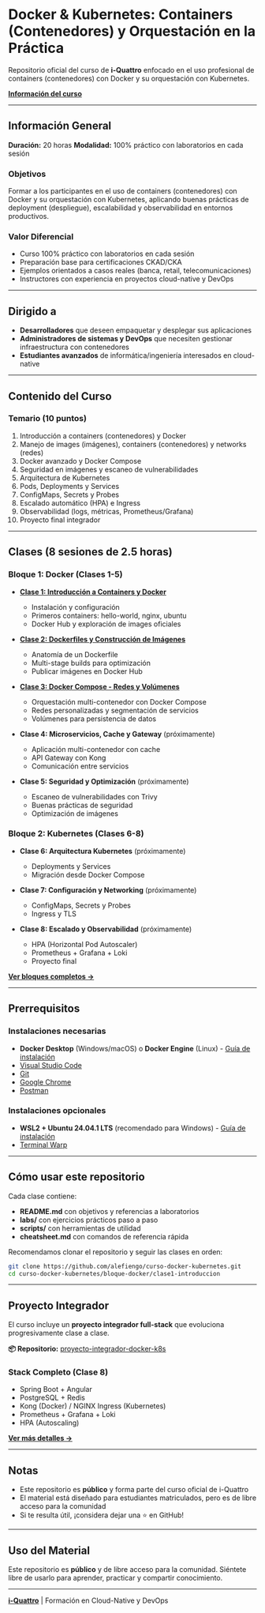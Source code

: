 # Docker & Kubernetes: Containers (Contenedores) y Orquestación en la Práctica

Repositorio oficial del curso de **i-Quattro** enfocado en el uso profesional de containers (contenedores) con Docker y su orquestación con Kubernetes.

**[Información del curso](https://www.i-quattro.com/product-page/dok-kub-001)**

---

## Información General

**Duración:** 20 horas
**Modalidad:** 100% práctico con laboratorios en cada sesión

### Objetivos

Formar a los participantes en el uso de containers (contenedores) con Docker y su orquestación con Kubernetes, aplicando buenas prácticas de deployment (despliegue), escalabilidad y observabilidad en entornos productivos.

### Valor Diferencial

- Curso 100% práctico con laboratorios en cada sesión
- Preparación base para certificaciones CKAD/CKA
- Ejemplos orientados a casos reales (banca, retail, telecomunicaciones)
- Instructores con experiencia en proyectos cloud-native y DevOps

---

## Dirigido a

- **Desarrolladores** que deseen empaquetar y desplegar sus aplicaciones
- **Administradores de sistemas y DevOps** que necesiten gestionar infraestructura con contenedores
- **Estudiantes avanzados** de informática/ingeniería interesados en cloud-native

---

## Contenido del Curso

### Temario (10 puntos)

1. Introducción a containers (contenedores) y Docker
2. Manejo de images (imágenes), containers (contenedores) y networks (redes)
3. Docker avanzado y Docker Compose
4. Seguridad en imágenes y escaneo de vulnerabilidades
5. Arquitectura de Kubernetes
6. Pods, Deployments y Services
7. ConfigMaps, Secrets y Probes
8. Escalado automático (HPA) e Ingress
9. Observabilidad (logs, métricas, Prometheus/Grafana)
10. Proyecto final integrador

---

## Clases (8 sesiones de 2.5 horas)

### Bloque 1: Docker (Clases 1-5)

- **[Clase 1: Introducción a Containers y Docker](bloque-docker/clase1-introduccion/)**
  - Instalación y configuración
  - Primeros containers: hello-world, nginx, ubuntu
  - Docker Hub y exploración de images oficiales

- **[Clase 2: Dockerfiles y Construcción de Imágenes](bloque-docker/clase2-dockerfiles/)**
  - Anatomía de un Dockerfile
  - Multi-stage builds para optimización
  - Publicar imágenes en Docker Hub

- **[Clase 3: Docker Compose - Redes y Volúmenes](bloque-docker/clase3-compose/)**
  - Orquestación multi-contenedor con Docker Compose
  - Redes personalizadas y segmentación de servicios
  - Volúmenes para persistencia de datos

- **Clase 4: Microservicios, Cache y Gateway** (próximamente)
  - Aplicación multi-contenedor con cache
  - API Gateway con Kong
  - Comunicación entre servicios

- **Clase 5: Seguridad y Optimización** (próximamente)
  - Escaneo de vulnerabilidades con Trivy
  - Buenas prácticas de seguridad
  - Optimización de imágenes

### Bloque 2: Kubernetes (Clases 6-8)

- **Clase 6: Arquitectura Kubernetes** (próximamente)
  - Deployments y Services
  - Migración desde Docker Compose

- **Clase 7: Configuración y Networking** (próximamente)
  - ConfigMaps, Secrets y Probes
  - Ingress y TLS

- **Clase 8: Escalado y Observabilidad** (próximamente)
  - HPA (Horizontal Pod Autoscaler)
  - Prometheus + Grafana + Loki
  - Proyecto final

**[Ver bloques completos →](bloque-docker/)**

---

## Prerrequisitos

### Instalaciones necesarias

- **Docker Desktop** (Windows/macOS) o **Docker Engine** (Linux) - [Guía de instalación](INSTALL_DOCKER.md)
- [Visual Studio Code](https://code.visualstudio.com/)
- [Git](https://git-scm.com/downloads)
- [Google Chrome](https://www.google.com/chrome/)
- [Postman](https://www.postman.com/downloads/)

### Instalaciones opcionales

- **WSL2 + Ubuntu 24.04.1 LTS** (recomendado para Windows) - [Guía de instalación](INSTALL_WSL.md)
- [Terminal Warp](https://www.warp.dev/)

---

## Cómo usar este repositorio

Cada clase contiene:
- **README.md** con objetivos y referencias a laboratorios
- **labs/** con ejercicios prácticos paso a paso
- **scripts/** con herramientas de utilidad
- **cheatsheet.md** con comandos de referencia rápida

Recomendamos clonar el repositorio y seguir las clases en orden:

```bash
git clone https://github.com/alefiengo/curso-docker-kubernetes.git
cd curso-docker-kubernetes/bloque-docker/clase1-introduccion
```

---

## Proyecto Integrador

El curso incluye un **proyecto integrador full-stack** que evoluciona progresivamente clase a clase.

**📦 Repositorio:** [proyecto-integrador-docker-k8s](https://github.com/alefiengo/proyecto-integrador-docker-k8s)

### Stack Completo (Clase 8)
- Spring Boot + Angular
- PostgreSQL + Redis
- Kong (Docker) / NGINX Ingress (Kubernetes)
- Prometheus + Grafana + Loki
- HPA (Autoscaling)

**[Ver más detalles →](PROYECTO_INTEGRADOR.md)**

---

## Notas

- Este repositorio es **público** y forma parte del curso oficial de i-Quattro
- El material está diseñado para estudiantes matriculados, pero es de libre acceso para la comunidad
- Si te resulta útil, ¡considera dejar una ⭐ en GitHub!

---

## Uso del Material

Este repositorio es **público** y de libre acceso para la comunidad. Siéntete libre de usarlo para aprender, practicar y compartir conocimiento.

---

**[i-Quattro](https://www.i-quattro.com/)** | Formación en Cloud-Native y DevOps
